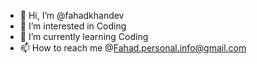 - 👋 Hi, I’m @fahadkhandev
- 👀 I’m interested in Coding
- 🌱 I’m currently learning Coding
- 📫 How to reach me @Fahad.personal.info@gmail.com

<!---
fahadkhandev/fahadkhandev is a ✨ special ✨ repository because its `README.md` (this file) appears on your GitHub profile.
You can click the Preview link to take a look at your changes.
--->
